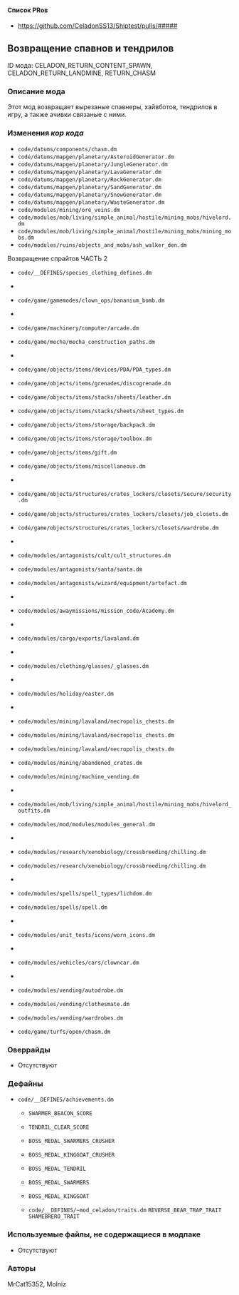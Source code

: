 
#### Список PRов

- https://github.com/CeladonSS13/Shiptest/pulls/#####
<!--
  Ссылки на PRы, связанные с модом:
  - Создание
  - Большие изменения
-->

<!-- Название мода. Не важно на русском или на английском. -->
## Возвращение спавнов и тендрилов

ID мода: CELADON_RETURN_CONTENT_SPAWN, CELADON_RETURN_LANDMINE, RETURN_CHASM
<!--
  Название модпака прописными буквами, СОЕДИНЁННЫМИ_ПОДЧЁРКИВАНИЕМ,
  которое ты будешь использовать для обозначения файлов.
  При запуске скрипта выставляется автоматически.
-->

### Описание мода

Этот мод возвращает вырезаные спавнеры, хайвботов, тендрилов в игру, а также ачивки связаные с ними.
<!--
  Что он делает, что добавляет: что, куда, зачем и почему - всё здесь.
  А также любая полезная информация.
-->

### Изменения *кор кода*

- `code/datums/components/chasm.dm`
- `code/datums/mapgen/planetary/AsteroidGenerator.dm`
- `code/datums/mapgen/planetary/JungleGenerator.dm`
- `code/datums/mapgen/planetary/LavaGenerator.dm`
- `code/datums/mapgen/planetary/RockGenerator.dm`
- `code/datums/mapgen/planetary/SandGenerator.dm`
- `code/datums/mapgen/planetary/SnowGenerator.dm`
- `code/datums/mapgen/planetary/WasteGenerator.dm`
- `code/modules/mining/ore_veins.dm`
- `code/modules/mob/living/simple_animal/hostile/mining_mobs/hivelord.dm`
- `code/modules/mob/living/simple_animal/hostile/mining_mobs/mining_mobs.dm`
- `code/modules/ruins/objects_and_mobs/ash_walker_den.dm`

Возвращение спрайтов ЧАСТЬ 2
- `code/__DEFINES/species_clothing_defines.dm`
- 
- `code/game/gamemodes/clown_ops/bananium_bomb.dm`
- 
- `code/game/machinery/computer/arcade.dm`
- `code/game/mecha/mecha_construction_paths.dm`
- 
- `code/game/objects/items/devices/PDA/PDA_types.dm`
- `code/game/objects/items/grenades/discogrenade.dm`
- `code/game/objects/items/stacks/sheets/leather.dm`
- `code/game/objects/items/stacks/sheets/sheet_types.dm`
- `code/game/objects/items/storage/backpack.dm`
- `code/game/objects/items/storage/toolbox.dm`
- `code/game/objects/items/gift.dm`
- `code/game/objects/items/miscellaneous.dm`
- 
- `code/game/objects/structures/crates_lockers/closets/secure/security.dm`
- `code/game/objects/structures/crates_lockers/closets/job_closets.dm`
- `code/game/objects/structures/crates_lockers/closets/wardrobe.dm`
- 
- `code/modules/antagonists/cult/cult_structures.dm`
- `code/modules/antagonists/santa/santa.dm`
- `code/modules/antagonists/wizard/equipment/artefact.dm`
- 
- `code/modules/awaymissions/mission_code/Academy.dm`
- 
- `code/modules/cargo/exports/lavaland.dm`
- 
- `code/modules/clothing/glasses/_glasses.dm`
- 
- `code/modules/holiday/easter.dm`
- 
- `code/modules/mining/lavaland/necropolis_chests.dm`
- `code/modules/mining/lavaland/necropolis_chests.dm`
- `code/modules/mining/lavaland/necropolis_chests.dm`
- `code/modules/mining/abandoned_crates.dm`
- `code/modules/mining/machine_vending.dm`
- 
- `code/modules/mob/living/simple_animal/hostile/mining_mobs/hivelord_outfits.dm`
- `code/modules/mod/modules/modules_general.dm`
- 
- `code/modules/research/xenobiology/crossbreeding/chilling.dm`
- `code/modules/research/xenobiology/crossbreeding/chilling.dm`
- 
- `code/modules/spells/spell_types/lichdom.dm`
- `code/modules/spells/spell.dm`
- 
- `code/modules/unit_tests/icons/worn_icons.dm`
- 
- `code/modules/vehicles/cars/clowncar.dm`
- 
- `code/modules/vending/autodrobe.dm`
- `code/modules/vending/clothesmate.dm`
- `code/modules/vending/wardrobes.dm`

- `code/game/turfs/open/chasm.dm`

<!--
  Если вы редактировали какие-либо процедуры или переменные в кор коде,
  они должны быть указаны здесь.
  Нужно указать и файл, и процедуры/переменные.

  Изменений нет - напиши "Отсутствуют"
  Примеры: `code/modules/mob/living.dm`: `proc/overriden_proc`, `var/overriden_var`
-->

### Оверрайды

- Отсутствуют
<!--
  Если ты добавлял новый модульный оверрайд, его нужно указать здесь.
  Здесь указываются оверрайды в твоём моде и папке `_master_files`

  Изменений нет - напиши "Отсутствуют"
  Примеры: 
  - `mods/_master_files/sound/my_cool_sound.ogg`
  - `mods/_master_files/code/my_modular_override.dm`: `proc/overriden_proc`, `var/overriden_var`
-->

### Дефайны

- `code/__DEFINES/achievements.dm`
  - `SWARMER_BEACON_SCORE`
  - `TENDRIL_CLEAR_SCORE`
  - `BOSS_MEDAL_SWARMERS_CRUSHER`
  - `BOSS_MEDAL_KINGGOAT_CRUSHER`
  - `BOSS_MEDAL_TENDRIL`
  - `BOSS_MEDAL_SWARMERS`
  - `BOSS_MEDAL_KINGGOAT`
  
  - `code/__DEFINES/~mod_celadon/traits.dm`
		`REVERSE_BEAR_TRAP_TRAIT`
		`SHAMEBRERO_TRAIT`
<!--
  Если требовалось добавить какие-либо дефайны, укажи файлы,
  в которые ты их добавил, а также перечисли имена.
  И то же самое, если ты используешь дефайны, определённые другим модом.

  Не используешь - напиши "Отсутствуют"
  Примеры: `code/__defines/~mod_celadon/return_content.dm`: `RETURN_CONTENT_SPEED_MULTIPLIER`, `RETURN_CONTENT_SPEED_BASE`
-->

### Используемые файлы, не содержащиеся в модпаке

- Отсутствуют
<!--
  Будь то немодульный файл или модульный файл, который не содержится в папке,
  принадлежащей этому конкретному моду, он должен быть упомянут здесь.
  Хорошими примерами являются иконки или звуки, которые используются одновременно
  несколькими модулями, или что-либо подобное.
  Примеры: `mods/_master_files/icons/obj/alien.dmi`
-->

### Авторы

MrCat15352, Molniz
<!--
  Здесь находится твой никнейм
  Если работал совместно - никнеймы тех, кто помогал.
  В случае порта чего-либо должна быть ссылка на источник.
-->
